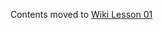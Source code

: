 Contents moved to [Wiki Lesson 01](https://github.com/abhijat01/py4kids.l1.2019/wiki/Module-01,-Lesson-01)

